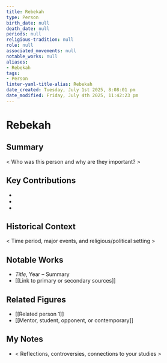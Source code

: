 ```yaml
---
title: Rebekah
type: Person
birth_date: null
death_date: null
periods: null
religious-tradition: null
role: null
associated_movements: null
notable_works: null
aliases:
- Rebekah
tags:
- Person
linter-yaml-title-alias: Rebekah
date_created: Tuesday, July 1st 2025, 8:08:01 pm
date_modified: Friday, July 4th 2025, 11:42:23 pm
---
```


# Rebekah

## Summary
< Who was this person and why are they important? >

## Key Contributions
- 
- 
- 

## Historical Context
< Time period, major events, and religious/political setting >

## Notable Works
- *Title*, Year – Summary
- [[Link to primary or secondary sources]]


## Related Figures
- [[Related person 1]]
- [[Mentor, student, opponent, or contemporary]]

## My Notes
- < Reflections, controversies, connections to your studies >
